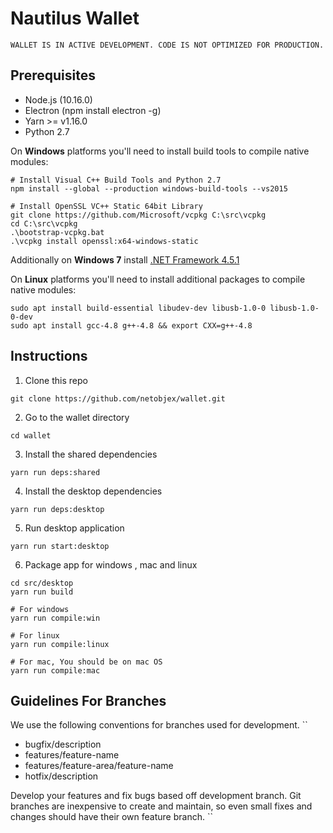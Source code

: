 # Nautilus Wallet
```
WALLET IS IN ACTIVE DEVELOPMENT. CODE IS NOT OPTIMIZED FOR PRODUCTION.
```

## Prerequisites

- Node.js (10.16.0)
- Electron (npm install electron -g)
- Yarn >= v1.16.0
- Python 2.7


On **Windows** platforms you'll need to install build tools to compile native modules:

```
# Install Visual C++ Build Tools and Python 2.7
npm install --global --production windows-build-tools --vs2015

# Install OpenSSL VC++ Static 64bit Library
git clone https://github.com/Microsoft/vcpkg C:\src\vcpkg
cd C:\src\vcpkg
.\bootstrap-vcpkg.bat
.\vcpkg install openssl:x64-windows-static
```
Additionally on **Windows 7** install [.NET Framework 4.5.1](https://www.microsoft.com/en-us/download/details.aspx?id=40773)

On **Linux** platforms you'll need to install additional packages to compile native modules:

```
sudo apt install build-essential libudev-dev libusb-1.0-0 libusb-1.0-0-dev
sudo apt install gcc-4.8 g++-4.8 && export CXX=g++-4.8

```
## Instructions

1. Clone this repo
```
git clone https://github.com/netobjex/wallet.git
```

2. Go to the wallet directory
```
cd wallet
```

3. Install the shared dependencies
```
yarn run deps:shared
```

4. Install the desktop dependencies
```
yarn run deps:desktop
```

5. Run desktop application
```
yarn run start:desktop
```

6. Package app for windows , mac and linux

```
cd src/desktop
yarn run build

# For windows
yarn run compile:win

# For linux
yarn run compile:linux

# For mac, You should be on mac OS
yarn run compile:mac
```
## Guidelines For Branches

We use the following conventions for branches used for development.
``
- bugfix/description
- features/feature-name
- features/feature-area/feature-name
- hotfix/description

Develop your features and fix bugs based off development branch. Git branches are inexpensive to create and maintain, so even small fixes and changes should have their own feature branch.
``

